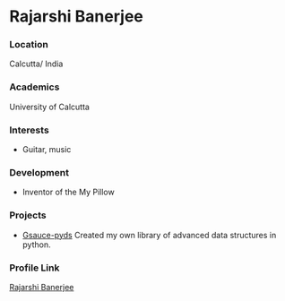 # Rajarshi Banerjee

### Location

Calcutta/ India

### Academics

University of Calcutta

### Interests

- Guitar, music

### Development

- Inventor of the My Pillow

### Projects

- [Gsauce-pyds](https://github.com/GSAUC3/Gsauce-pyds) Created my own library of advanced data structures in python.

### Profile Link

[Rajarshi Banerjee](https://github.com/GSAUC3)
